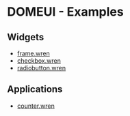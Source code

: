 # DOMEUI - Examples

## Widgets
- [frame.wren](./frame.wren)
- [checkbox.wren](./checkbox.wren)
- [radiobutton.wren](./radiobutton.wren)

## Applications
- [counter.wren](./counter.wren)

